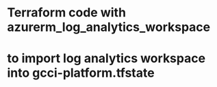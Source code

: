 # Terraform code with azurerm_log_analytics_workspace
# to import log analytics workspace into gcci-platform.tfstate
